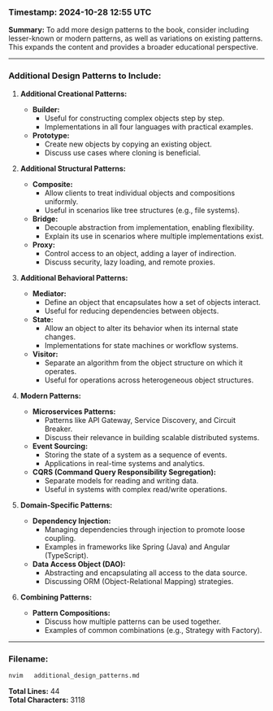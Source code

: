 ### Timestamp: 2024-10-28 12:55 UTC

**Summary:**
To add more design patterns to the book, consider including lesser-known or modern patterns, as well as variations on existing patterns. This expands the content and provides a broader educational perspective.

---

### Additional Design Patterns to Include:

1. **Additional Creational Patterns:**
   - **Builder:**
     - Useful for constructing complex objects step by step.
     - Implementations in all four languages with practical examples.
   - **Prototype:**
     - Create new objects by copying an existing object.
     - Discuss use cases where cloning is beneficial.

2. **Additional Structural Patterns:**
   - **Composite:**
     - Allow clients to treat individual objects and compositions uniformly.
     - Useful in scenarios like tree structures (e.g., file systems).
   - **Bridge:**
     - Decouple abstraction from implementation, enabling flexibility.
     - Explain its use in scenarios where multiple implementations exist.
   - **Proxy:**
     - Control access to an object, adding a layer of indirection.
     - Discuss security, lazy loading, and remote proxies.

3. **Additional Behavioral Patterns:**
   - **Mediator:**
     - Define an object that encapsulates how a set of objects interact.
     - Useful for reducing dependencies between objects.
   - **State:**
     - Allow an object to alter its behavior when its internal state changes.
     - Implementations for state machines or workflow systems.
   - **Visitor:**
     - Separate an algorithm from the object structure on which it operates.
     - Useful for operations across heterogeneous object structures.

4. **Modern Patterns:**
   - **Microservices Patterns:**
     - Patterns like API Gateway, Service Discovery, and Circuit Breaker.
     - Discuss their relevance in building scalable distributed systems.
   - **Event Sourcing:**
     - Storing the state of a system as a sequence of events.
     - Applications in real-time systems and analytics.
   - **CQRS (Command Query Responsibility Segregation):**
     - Separate models for reading and writing data.
     - Useful in systems with complex read/write operations.

5. **Domain-Specific Patterns:**
   - **Dependency Injection:**
     - Managing dependencies through injection to promote loose coupling.
     - Examples in frameworks like Spring (Java) and Angular (TypeScript).
   - **Data Access Object (DAO):**
     - Abstracting and encapsulating all access to the data source.
     - Discussing ORM (Object-Relational Mapping) strategies.

6. **Combining Patterns:**
   - **Pattern Compositions:**
     - Discuss how multiple patterns can be used together.
     - Examples of common combinations (e.g., Strategy with Factory).

---

### Filename: 
```bash
nvim   additional_design_patterns.md
```

**Total Lines:** 44  
**Total Characters:** 3118
